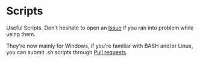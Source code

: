 # Scripts
Useful Scripts. Don't hesitate to open an [Issue](https://github.com/Ayx03/Scripts/issues) if you ran into problem while using them.

They're now mainly for Windows, if you're familiar with BASH and/or Linux, you can submit .sh scripts through [Pull requests](https://github.com/Ayx03/Scripts/pulls).

